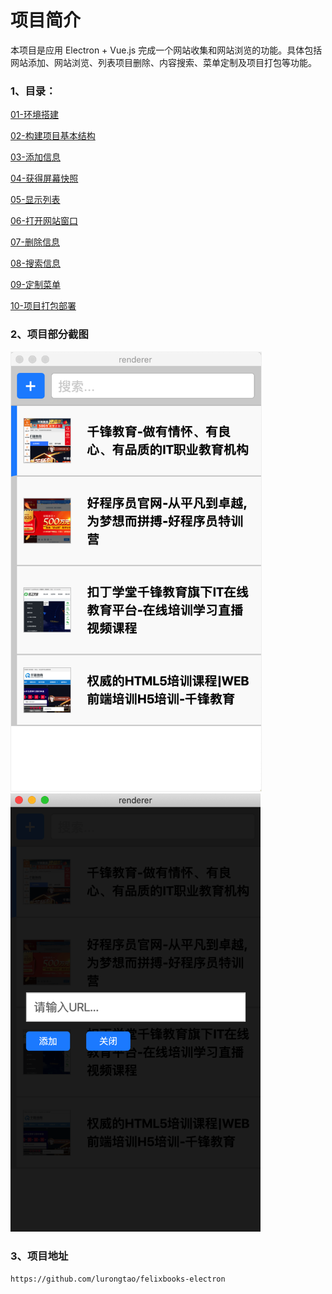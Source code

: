 # 项目简介

本项目是应用 Electron + Vue.js 完成一个网站收集和网站浏览的功能。具体包括网站添加、网站浏览、列表项目删除、内容搜索、菜单定制及项目打包等功能。

### 1、目录：

[01-环境搭建](01-环境搭建.md)

[02-构建项目基本结构](02-构建项目基本结构.md)

[03-添加信息](03-添加信息.md)

[04-获得屏幕快照](04-获得屏幕快照.md)

[05-显示列表](05-显示列表.md)

[06-打开网站窗口](06-打开网站窗口.md)

[07-删除信息](07-删除信息.md)

[08-搜索信息](08-搜索信息.md)

[09-定制菜单](09-定制菜单.md)

[10-项目打包部署](10-项目打包部署.md)


### 2、项目部分截图

<img src="images/intr-1.png" width="400" style="border: solid 1px #eee">
<img src="images/into-2.png" width="400">

### 3、项目地址

```
https://github.com/lurongtao/felixbooks-electron
```